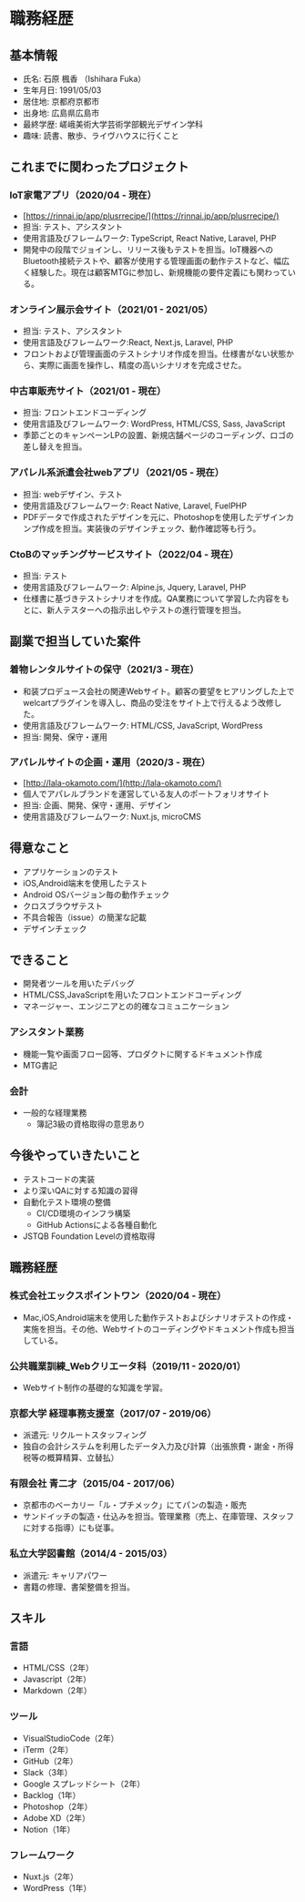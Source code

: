 # 職務経歴

## 基本情報

- 氏名: 石原 楓香 （Ishihara Fuka）
- 生年月日: 1991/05/03
- 居住地: 京都府京都市
- 出身地: 広島県広島市
- 最終学歴: 嵯峨美術大学芸術学部観光デザイン学科
- 趣味: 読書、散歩、ライヴハウスに行くこと

## これまでに関わったプロジェクト

### IoT家電アプリ（2020/04 - 現在）

- [https://rinnai.jp/app/plusrrecipe/](https://rinnai.jp/app/plusrrecipe/)
- 担当: テスト、アシスタント
- 使用言語及びフレームワーク: TypeScript, React Native, Laravel, PHP 
- 開発中の段階でジョインし、リリース後もテストを担当。IoT機器へのBluetooth接続テストや、顧客が使用する管理画面の動作テストなど、幅広く経験した。現在は顧客MTGに参加し、新規機能の要件定義にも関わっている。

### オンライン展示会サイト（2021/01 - 2021/05）

- 担当: テスト、アシスタント
- 使用言語及びフレームワーク:React, Next.js, Laravel, PHP
- フロントおよび管理画面のテストシナリオ作成を担当。仕様書がない状態から、実際に画面を操作し、精度の高いシナリオを完成させた。

### 中古車販売サイト（2021/01 - 現在）

- 担当: フロントエンドコーディング
- 使用言語及びフレームワーク: WordPress, HTML/CSS, Sass, JavaScript
- 季節ごとのキャンペーンLPの設置、新規店舗ページのコーディング、ロゴの差し替えを担当。

### アパレル系派遣会社webアプリ（2021/05 - 現在）

- 担当: webデザイン、テスト
- 使用言語及びフレームワーク: React Native, Laravel, FuelPHP
- PDFデータで作成されたデザインを元に、Photoshopを使用したデザインカンプ作成を担当。実装後のデザインチェック、動作確認等も行う。

### CtoBのマッチングサービスサイト（2022/04 - 現在）

- 担当: テスト
- 使用言語及びフレームワーク: Alpine.js, Jquery, Laravel, PHP
- 仕様書に基づきテストシナリオを作成。QA業務について学習した内容をもとに、新人テスターへの指示出しやテストの進行管理を担当。

## 副業で担当していた案件

### 着物レンタルサイトの保守（2021/3 - 現在）

- 和装プロデュース会社の関連Webサイト。顧客の要望をヒアリングした上でwelcartプラグインを導入し、商品の受注をサイト上で行えるよう改修した。
- 使用言語及びフレームワーク: HTML/CSS, JavaScript, WordPress
- 担当: 開発、保守・運用

### アパレルサイトの企画・運用（2020/3 - 現在）

- [http://lala-okamoto.com/](http://lala-okamoto.com/)
- 個人でアパレルブランドを運営している友人のポートフォリオサイト
- 担当: 企画、開発、保守・運用、デザイン
- 使用言語及びフレームワーク: Nuxt.js, microCMS

## 得意なこと

- アプリケーションのテスト
- iOS,Android端末を使用したテスト
- Android OSバージョン毎の動作チェック
- クロスブラウザテスト
- 不具合報告（issue）の簡潔な記載
- デザインチェック

## できること

- 開発者ツールを用いたデバッグ
- HTML/CSS,JavaScriptを用いたフロントエンドコーディング
- マネージャー、エンジニアとの的確なコミュニケーション

### アシスタント業務

- 機能一覧や画面フロー図等、プロダクトに関するドキュメント作成
- MTG書記

### 会計

- 一般的な経理業務
    - 簿記3級の資格取得の意思あり

## 今後やっていきたいこと

- テストコードの実装
- より深いQAに対する知識の習得
- 自動化テスト環境の整備
    - CI/CD環境のインフラ構築
    - GitHub Actionsによる各種自動化
- JSTQB Foundation Levelの資格取得

## 職務経歴

### 株式会社エックスポイントワン（2020/04 - 現在）

- Mac,iOS,Android端末を使用した動作テストおよびシナリオテストの作成・実施を担当。その他、Webサイトのコーディングやドキュメント作成も担当している。

### 公共職業訓練_Webクリエータ科（2019/11 - 2020/01）

- Webサイト制作の基礎的な知識を学習。

### 京都大学 経理事務支援室（2017/07 - 2019/06）

- 派遣元: リクルートスタッフィング
- 独自の会計システムを利用したデータ入力及び計算（出張旅費・謝金・所得税等の概算精算、立替払）

### 有限会社 青二才（2015/04 - 2017/06）

- 京都市のベーカリー「ル・プチメック」にてパンの製造・販売
- サンドイッチの製造・仕込みを担当。管理業務（売上、在庫管理、スタッフに対する指導）にも従事。

### 私立大学図書館（2014/4 - 2015/03）

- 派遣元: キャリアパワー
- 書籍の修理、書架整備を担当。

## スキル

### 言語

- HTML/CSS（2年）
- Javascript（2年）
- Markdown（2年）

### ツール

- VisualStudioCode（2年）
- iTerm（2年）
- GitHub（2年）
- Slack（3年）
- Google スプレッドシート（2年）
- Backlog（1年）
- Photoshop（2年）
- Adobe XD（2年）
- Notion（1年）

### フレームワーク

- Nuxt.js（2年）
- WordPress（1年）